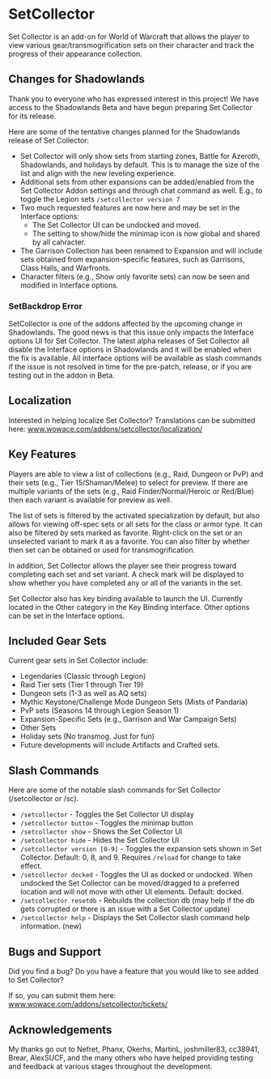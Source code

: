 # SetCollector

Set Collector is an add-on for World of Warcraft that allows the player to view various gear/transmogrification sets on their character and track the progress of their appearance collection.

## Changes for Shadowlands

Thank you to everyone who has expressed interest in this project! We have access to the Shadowlands Beta and have begun preparing Set Collector for its release.

Here are some of the tentative changes planned for the Shadowlands release of Set Collector:

* Set Collector will only show sets from starting zones, Battle for Azeroth, Shadowlands, and holidays by default. This is to manage the size of the list and align with the new leveling experience.
* Additional sets from other expansions can be added/enabled from the Set Collector Addon settings and through chat command as well. E.g., to toggle the Legion sets `/setcollector version 7`
* Two much requested features are now here and may be set in the Interface options:
  * The Set Collector UI can be undocked and moved.
  * The setting to show/hide the minimap icon is now global and shared by all cahracter.
* The Garrison Collection has been renamed to Expansion and will include sets obtained from expansion-specific features, such as Garrisons, Class Halls, and Warfronts.
* Character filters (e.g., Show only favorite sets) can now be seen and modified in Interface options.

### SetBackdrop Error

SetCollector is one of the addons affected by the upcoming change in Shadowlands. The good news is that this issue only impacts the Interface options UI for Set Collector. The latest alpha releases of Set Collector all disable the Interface options in Shadowlands and it will be enabled when the fix is available. All interface options will be available as slash commands if the issue is not resolved in time for the pre-patch, release, or if you are testing out in the addon in Beta.

## Localization

Interested in helping localize Set Collector? Translations can be submitted here: www.wowace.com/addons/setcollector/localization/

## Key Features

Players are able to view a list of collections (e.g., Raid, Dungeon or PvP) and their sets (e.g., Tier 15/Shaman/Melee) to select for preview. If there are multiple variants of the sets (e.g., Raid Finder/Normal/Heroic or Red/Blue) then each variant is available for preview as well.

The list of sets is filtered by the activated specialization by default, but also allows for viewing off-spec sets or all sets for the class or armor type. It can also be filtered by sets marked as favorite. Right-click on the set or an unselected variant to mark it as a favorite. You can also filter by whether then set can be obtained or used for transmogrification.

In addition, Set Collector allows the player see their progress toward completing each set and set variant. A check mark will be displayed to show whether you have completed any or all of the variants in the set.

Set Collector also has key binding available to launch the UI. Currently located in the Other category in the Key Binding interface. Other options can be set in the Interface options.

## Included Gear Sets

Current gear sets in Set Collector include:

* Legendaries (Classic through Legion)
* Raid Tier sets (Tier 1 through Tier 19)
* Dungeon sets (1-3 as well as AQ sets)
* Mythic Keystone/Challenge Mode Dungeon Sets (Mists of Pandaria)
* PvP sets (Seasons 14 through Legion Season 1)
* Expansion-Specific Sets (e.g., Garrison and War Campaign Sets)
* Other Sets
* Holiday sets (No transmog. Just for fun)
* Future developments will include Artifacts and Crafted sets.

## Slash Commands

Here are some of the notable slash commands for Set Collector (/setcollector or /sc).

* `/setcollector` - Toggles the Set Collector UI display
* `/setcollector button` - Toggles the minimap button
* `/setcollector show` - Shows the Set Collector UI
* `/setcollector hide` - Hides the Set Collector UI
* `/setcollector version [0-9]` - Toggles the expansion sets shown in Set Collector. Default: 0, 8, and 9. Requires `/reload` for change to take effect.
* `/setcollector docked` - Toggles the UI as docked or undocked. When undocked the Set Collector can be moved/dragged to a preferred location and will not move with other UI elements. Default: docked.
* `/setcollector resetdb` - Rebuilds the collection db (may help if the db gets corrupted or there is an issue with a Set Collector update)
* `/setcollector help` - Displays the Set Collector slash command help information. (new)

## Bugs and Support

Did you find a bug? Do you have a feature that you would like to see added to Set Collector?

If so, you can submit them here: www.wowace.com/addons/setcollector/tickets/

## Acknowledgements

My thanks go out to Nefret, Phanx, Okerhs, MartinL, joshmiller83, cc38941, Brear, AlexSUCF, and the many others who have helped providing testing and feedback at various stages throughout the development.
